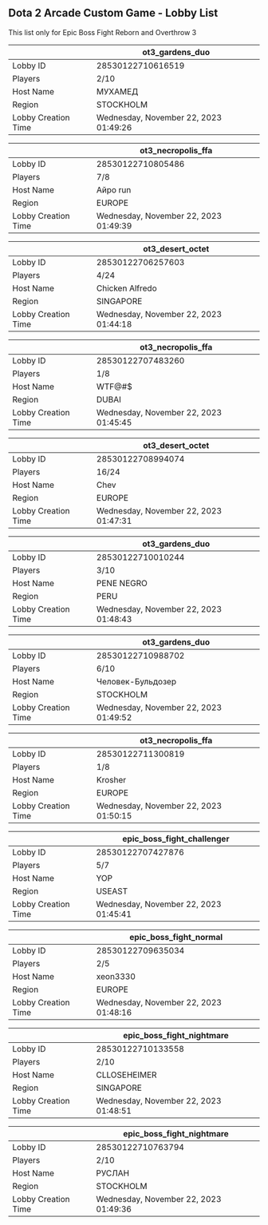 ## Dota 2 Arcade Custom Game - Lobby List

This list only for Epic Boss Fight Reborn and Overthrow 3

|  | ot3_gardens_duo |
| ------ | ------ |
| Lobby ID | 28530122710616519 |
| Players | 2/10 |
| Host Name | МУХАМЕД |
| Region | STOCKHOLM |
| Lobby Creation Time | Wednesday, November 22, 2023 01:49:26 |


|  | ot3_necropolis_ffa |
| ------ | ------ |
| Lobby ID | 28530122710805486 |
| Players | 7/8 |
| Host Name | Айро run |
| Region | EUROPE |
| Lobby Creation Time | Wednesday, November 22, 2023 01:49:39 |


|  | ot3_desert_octet |
| ------ | ------ |
| Lobby ID | 28530122706257603 |
| Players | 4/24 |
| Host Name | Chicken Alfredo |
| Region | SINGAPORE |
| Lobby Creation Time | Wednesday, November 22, 2023 01:44:18 |


|  | ot3_necropolis_ffa |
| ------ | ------ |
| Lobby ID | 28530122707483260 |
| Players | 1/8 |
| Host Name | WTF@#$ |
| Region | DUBAI |
| Lobby Creation Time | Wednesday, November 22, 2023 01:45:45 |


|  | ot3_desert_octet |
| ------ | ------ |
| Lobby ID | 28530122708994074 |
| Players | 16/24 |
| Host Name | Chev |
| Region | EUROPE |
| Lobby Creation Time | Wednesday, November 22, 2023 01:47:31 |


|  | ot3_gardens_duo |
| ------ | ------ |
| Lobby ID | 28530122710010244 |
| Players | 3/10 |
| Host Name | PENE  NEGRO |
| Region | PERU |
| Lobby Creation Time | Wednesday, November 22, 2023 01:48:43 |


|  | ot3_gardens_duo |
| ------ | ------ |
| Lobby ID | 28530122710988702 |
| Players | 6/10 |
| Host Name | Чeлoвeк-Бульдoзeр |
| Region | STOCKHOLM |
| Lobby Creation Time | Wednesday, November 22, 2023 01:49:52 |


|  | ot3_necropolis_ffa |
| ------ | ------ |
| Lobby ID | 28530122711300819 |
| Players | 1/8 |
| Host Name | Krosher |
| Region | EUROPE |
| Lobby Creation Time | Wednesday, November 22, 2023 01:50:15 |


|  | epic_boss_fight_challenger |
| ------ | ------ |
| Lobby ID | 28530122707427876 |
| Players | 5/7 |
| Host Name | YOP |
| Region | USEAST |
| Lobby Creation Time | Wednesday, November 22, 2023 01:45:41 |


|  | epic_boss_fight_normal |
| ------ | ------ |
| Lobby ID | 28530122709635034 |
| Players | 2/5 |
| Host Name | xeon3330 |
| Region | EUROPE |
| Lobby Creation Time | Wednesday, November 22, 2023 01:48:16 |


|  | epic_boss_fight_nightmare |
| ------ | ------ |
| Lobby ID | 28530122710133558 |
| Players | 2/10 |
| Host Name | CLLOSEHEIMER |
| Region | SINGAPORE |
| Lobby Creation Time | Wednesday, November 22, 2023 01:48:51 |


|  | epic_boss_fight_nightmare |
| ------ | ------ |
| Lobby ID | 28530122710763794 |
| Players | 2/10 |
| Host Name | РУСЛАН |
| Region | STOCKHOLM |
| Lobby Creation Time | Wednesday, November 22, 2023 01:49:36 |


